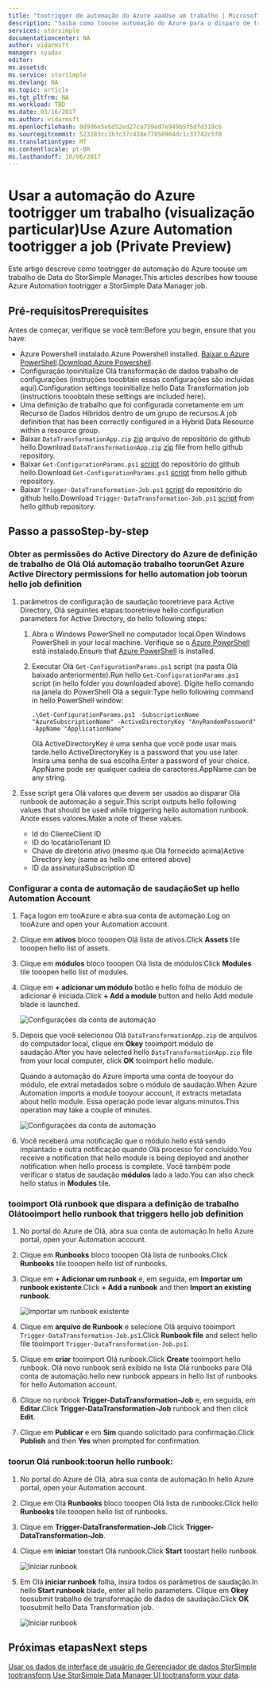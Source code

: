 ```yaml
---
title: "tootrigger de automação do Azure aaaUse um trabalho | Microsoft Docs"
description: "Saiba como toouse automação do Azure para o disparo de trabalhos do Gerenciador de dados do StorSimple (visualização particular)"
services: storsimple
documentationcenter: NA
author: vidarmsft
manager: syadav
editor: 
ms.assetid: 
ms.service: storsimple
ms.devlang: NA
ms.topic: article
ms.tgt_pltfrm: NA
ms.workload: TBD
ms.date: 03/16/2017
ms.author: vidarmsft
ms.openlocfilehash: 0d9d6e5e6d52ed27ca759ed7e949b5f5dfd319c6
ms.sourcegitcommit: 523283cc1b3c37c428e77850964dc1c33742c5f0
ms.translationtype: MT
ms.contentlocale: pt-BR
ms.lasthandoff: 10/06/2017
---
```

# <a name="use-azure-automation-tootrigger-a-job-private-preview"></a><span data-ttu-id="09de9-103">Usar a automação do Azure tootrigger um trabalho (visualização particular)</span><span class="sxs-lookup"><span data-stu-id="09de9-103">Use Azure Automation tootrigger a job (Private Preview)</span></span>

<span data-ttu-id="09de9-104">Este artigo descreve como tootrigger de automação do Azure toouse um trabalho de Data do StorSimple Manager.</span><span class="sxs-lookup"><span data-stu-id="09de9-104">This articles describes how toouse Azure Automation tootrigger a StorSimple Data Manager job.</span></span>

## <a name="prerequisites"></a><span data-ttu-id="09de9-105">Pré-requisitos</span><span class="sxs-lookup"><span data-stu-id="09de9-105">Prerequisites</span></span>

<span data-ttu-id="09de9-106">Antes de começar, verifique se você tem:</span><span class="sxs-lookup"><span data-stu-id="09de9-106">Before you begin, ensure that you have:</span></span>

*   <span data-ttu-id="09de9-107">Azure Powershell instalado.</span><span class="sxs-lookup"><span data-stu-id="09de9-107">Azure Powershell installed.</span></span> <span data-ttu-id="09de9-108">[Baixar o Azure PowerShell](https://azure.microsoft.com/documentation/articles/powershell-install-configure/).</span><span class="sxs-lookup"><span data-stu-id="09de9-108">[Download Azure Powershell](https://azure.microsoft.com/documentation/articles/powershell-install-configure/).</span></span>
*   <span data-ttu-id="09de9-109">Configuração tooinitialize Olá transformação de dados trabalho de configurações (instruções tooobtain essas configurações são incluídas aqui).</span><span class="sxs-lookup"><span data-stu-id="09de9-109">Configuration settings tooinitialize hello Data Transformation job (instructions tooobtain these settings are included here).</span></span>
*   <span data-ttu-id="09de9-110">Uma definição de trabalho que foi configurada corretamente em um Recurso de Dados Híbridos dentro de um grupo de recursos.</span><span class="sxs-lookup"><span data-stu-id="09de9-110">A job definition that has been correctly configured in a Hybrid Data Resource within a resource group.</span></span>
*   <span data-ttu-id="09de9-111">Baixar `DataTransformationApp.zip` [zip](https://github.com/Azure-Samples/storsimple-dotnet-data-manager-get-started/raw/master/Azure%20Automation%20For%20Data%20Manager/DataTransformationApp.zip) arquivo de repositório do github hello.</span><span class="sxs-lookup"><span data-stu-id="09de9-111">Download `DataTransformationApp.zip` [zip](https://github.com/Azure-Samples/storsimple-dotnet-data-manager-get-started/raw/master/Azure%20Automation%20For%20Data%20Manager/DataTransformationApp.zip) file from hello github repository.</span></span>
*   <span data-ttu-id="09de9-112">Baixar `Get-ConfigurationParams.ps1` [script](https://github.com/Azure-Samples/storsimple-dotnet-data-manager-get-started/blob/master/Azure%20Automation%20For%20Data%20Manager/Get-ConfigurationParams.ps1) do repositório do github hello.</span><span class="sxs-lookup"><span data-stu-id="09de9-112">Download `Get-ConfigurationParams.ps1` [script](https://github.com/Azure-Samples/storsimple-dotnet-data-manager-get-started/blob/master/Azure%20Automation%20For%20Data%20Manager/Get-ConfigurationParams.ps1) from hello github repository.</span></span>
*   <span data-ttu-id="09de9-113">Baixar `Trigger-DataTransformation-Job.ps1` [script](https://github.com/Azure-Samples/storsimple-dotnet-data-manager-get-started/blob/master/Azure%20Automation%20For%20Data%20Manager/Trigger-DataTransformation-Job.ps1) do repositório do github hello.</span><span class="sxs-lookup"><span data-stu-id="09de9-113">Download `Trigger-DataTransformation-Job.ps1` [script](https://github.com/Azure-Samples/storsimple-dotnet-data-manager-get-started/blob/master/Azure%20Automation%20For%20Data%20Manager/Trigger-DataTransformation-Job.ps1) from hello github repository.</span></span>

## <a name="step-by-step"></a><span data-ttu-id="09de9-114">Passo a passo</span><span class="sxs-lookup"><span data-stu-id="09de9-114">Step-by-step</span></span>

### <a name="get-azure-active-directory-permissions-for-hello-automation-job-toorun-hello-job-definition"></a><span data-ttu-id="09de9-115">Obter as permissões do Active Directory do Azure de definição de trabalho de Olá Olá automação trabalho toorun</span><span class="sxs-lookup"><span data-stu-id="09de9-115">Get Azure Active Directory permissions for hello automation job toorun hello job definition</span></span>

1. <span data-ttu-id="09de9-116">parâmetros de configuração de saudação tooretrieve para Active Directory, Olá seguintes etapas:</span><span class="sxs-lookup"><span data-stu-id="09de9-116">tooretrieve hello configuration parameters for Active Directory, do hello following steps:</span></span>

    1. <span data-ttu-id="09de9-117">Abra o Windows PowerShell no computador local.</span><span class="sxs-lookup"><span data-stu-id="09de9-117">Open Windows PowerShell in your local machine.</span></span> <span data-ttu-id="09de9-118">Verifique se o [Azure PowerShell](https://azure.microsoft.com/downloads/) está instalado.</span><span class="sxs-lookup"><span data-stu-id="09de9-118">Ensure that [Azure PowerShell](https://azure.microsoft.com/downloads/) is installed.</span></span>
    1. <span data-ttu-id="09de9-119">Executar Olá `Get-ConfigurationParams.ps1` script (na pasta Olá baixado anteriormente).</span><span class="sxs-lookup"><span data-stu-id="09de9-119">Run hello `Get-ConfigurationParams.ps1` script (in hello folder you downloaded above).</span></span> <span data-ttu-id="09de9-120">Digite hello comando na janela do PowerShell Olá a seguir:</span><span class="sxs-lookup"><span data-stu-id="09de9-120">Type hello following command in hello PowerShell window:</span></span>

        ```
        .\Get-ConfigurationParams.ps1 -SubscriptionName "AzureSubscriptionName" -ActiveDirectoryKey "AnyRandomPassword" -AppName "ApplicationName"
         ```

        <span data-ttu-id="09de9-121">Olá ActiveDirectoryKey é uma senha que você pode usar mais tarde.</span><span class="sxs-lookup"><span data-stu-id="09de9-121">hello ActiveDirectoryKey is a password that you use later.</span></span> <span data-ttu-id="09de9-122">Insira uma senha de sua escolha.</span><span class="sxs-lookup"><span data-stu-id="09de9-122">Enter a password of your choice.</span></span> <span data-ttu-id="09de9-123">AppName pode ser qualquer cadeia de caracteres.</span><span class="sxs-lookup"><span data-stu-id="09de9-123">AppName can be any string.</span></span>

2. <span data-ttu-id="09de9-124">Esse script gera Olá valores que devem ser usados ao disparar Olá runbook de automação a seguir.</span><span class="sxs-lookup"><span data-stu-id="09de9-124">This script outputs hello following values that should be used while triggering hello automation runbook.</span></span> <span data-ttu-id="09de9-125">Anote esses valores.</span><span class="sxs-lookup"><span data-stu-id="09de9-125">Make a note of these values.</span></span>

    - <span data-ttu-id="09de9-126">Id do Cliente</span><span class="sxs-lookup"><span data-stu-id="09de9-126">Client ID</span></span>
    - <span data-ttu-id="09de9-127">ID do locatário</span><span class="sxs-lookup"><span data-stu-id="09de9-127">Tenant ID</span></span>
    - <span data-ttu-id="09de9-128">Chave de diretório ativo (mesmo que Olá fornecido acima)</span><span class="sxs-lookup"><span data-stu-id="09de9-128">Active Directory key (same as hello one entered above)</span></span>
    - <span data-ttu-id="09de9-129">ID da assinatura</span><span class="sxs-lookup"><span data-stu-id="09de9-129">Subscription ID</span></span>

### <a name="set-up-hello-automation-account"></a><span data-ttu-id="09de9-130">Configurar a conta de automação de saudação</span><span class="sxs-lookup"><span data-stu-id="09de9-130">Set up hello Automation Account</span></span>

1. <span data-ttu-id="09de9-131">Faça logon em tooAzure e abra sua conta de automação.</span><span class="sxs-lookup"><span data-stu-id="09de9-131">Log on tooAzure and open your Automation account.</span></span>
2. <span data-ttu-id="09de9-132">Clique em **ativos** bloco tooopen Olá lista de ativos.</span><span class="sxs-lookup"><span data-stu-id="09de9-132">Click **Assets** tile tooopen hello list of assets.</span></span>
3. <span data-ttu-id="09de9-133">Clique em **módulos** bloco tooopen Olá lista de módulos.</span><span class="sxs-lookup"><span data-stu-id="09de9-133">Click **Modules** tile tooopen hello list of modules.</span></span>
4. <span data-ttu-id="09de9-134">Clique em **+ adicionar um módulo** botão e hello folha de módulo de adicionar é iniciada.</span><span class="sxs-lookup"><span data-stu-id="09de9-134">Click **+ Add a module** button and hello Add module blade is launched.</span></span>

    ![Configurações da conta de automação](./media/storsimple-data-manager-job-using-automation/add-module1m.png)

5. <span data-ttu-id="09de9-136">Depois que você selecionou Olá `DataTransformationApp.zip` de arquivos do computador local, clique em **Okey** tooimport módulo de saudação.</span><span class="sxs-lookup"><span data-stu-id="09de9-136">After you have selected hello `DataTransformationApp.zip` file from your local computer, click **OK** tooimport hello module.</span></span>

   <span data-ttu-id="09de9-137">Quando a automação do Azure importa uma conta de tooyour do módulo, ele extrai metadados sobre o módulo de saudação.</span><span class="sxs-lookup"><span data-stu-id="09de9-137">When Azure Automation imports a module tooyour account, it extracts metadata about hello module.</span></span> <span data-ttu-id="09de9-138">Essa operação pode levar alguns minutos.</span><span class="sxs-lookup"><span data-stu-id="09de9-138">This operation may take a couple of minutes.</span></span>

   ![Configurações da conta de automação](./media/storsimple-data-manager-job-using-automation/add-module2m.png)

   

6. <span data-ttu-id="09de9-140">Você receberá uma notificação que o módulo hello está sendo implantado e outra notificação quando Olá processo for concluído.</span><span class="sxs-lookup"><span data-stu-id="09de9-140">You receive a notification that hello module is being deployed and another notification when hello process is complete.</span></span>  <span data-ttu-id="09de9-141">Você também pode verificar o status de saudação **módulos** lado a lado.</span><span class="sxs-lookup"><span data-stu-id="09de9-141">You can also check hello status in **Modules** tile.</span></span>

### <a name="tooimport-hello-runbook-that-triggers-hello-job-definition"></a><span data-ttu-id="09de9-142">tooimport Olá runbook que dispara a definição de trabalho Olá</span><span class="sxs-lookup"><span data-stu-id="09de9-142">tooimport hello runbook that triggers hello job definition</span></span>

1. <span data-ttu-id="09de9-143">No portal do Azure de Olá, abra sua conta de automação.</span><span class="sxs-lookup"><span data-stu-id="09de9-143">In hello Azure portal, open your Automation account.</span></span>
2. <span data-ttu-id="09de9-144">Clique em **Runbooks** bloco tooopen Olá lista de runbooks.</span><span class="sxs-lookup"><span data-stu-id="09de9-144">Click **Runbooks** tile tooopen hello list of runbooks.</span></span>
3. <span data-ttu-id="09de9-145">Clique em **+ Adicionar um runbook** e, em seguida, em **Importar um runbook existente**.</span><span class="sxs-lookup"><span data-stu-id="09de9-145">Click **+ Add a runbook** and then **Import an existing runbook**.</span></span>

   ![Importar um runbook existente](./media/storsimple-data-manager-job-using-automation/import-a-runbook.png)

4. <span data-ttu-id="09de9-147">Clique em **arquivo de Runbook** e selecione Olá arquivo tooimport `Trigger-DataTransformation-Job.ps1`.</span><span class="sxs-lookup"><span data-stu-id="09de9-147">Click **Runbook file** and select hello file tooimport `Trigger-DataTransformation-Job.ps1`.</span></span>
5. <span data-ttu-id="09de9-148">Clique em **criar** tooimport Olá runbook.</span><span class="sxs-lookup"><span data-stu-id="09de9-148">Click **Create** tooimport hello runbook.</span></span> <span data-ttu-id="09de9-149">Olá novo runbook será exibido na lista Olá runbooks para Olá conta de automação.</span><span class="sxs-lookup"><span data-stu-id="09de9-149">hello new runbook appears in hello list of runbooks for hello Automation account.</span></span>
7. <span data-ttu-id="09de9-150">Clique no runbook **Trigger-DataTransformation-Job** e, em seguida, em **Editar**.</span><span class="sxs-lookup"><span data-stu-id="09de9-150">Click **Trigger-DataTransformation-Job** runbook and then click **Edit**.</span></span>
8. <span data-ttu-id="09de9-151">Clique em **Publicar** e em **Sim** quando solicitado para confirmação.</span><span class="sxs-lookup"><span data-stu-id="09de9-151">Click **Publish** and then **Yes** when prompted for confirmation.</span></span>


### <a name="toorun-hello-runbook"></a><span data-ttu-id="09de9-152">toorun Olá runbook:</span><span class="sxs-lookup"><span data-stu-id="09de9-152">toorun hello runbook:</span></span>
1. <span data-ttu-id="09de9-153">No portal do Azure de Olá, abra sua conta de automação.</span><span class="sxs-lookup"><span data-stu-id="09de9-153">In hello Azure portal, open your Automation account.</span></span>
2. <span data-ttu-id="09de9-154">Clique em Olá **Runbooks** bloco tooopen Olá lista de runbooks.</span><span class="sxs-lookup"><span data-stu-id="09de9-154">Click hello **Runbooks** tile tooopen hello list of runbooks.</span></span>
3. <span data-ttu-id="09de9-155">Clique em **Trigger-DataTransformation-Job**.</span><span class="sxs-lookup"><span data-stu-id="09de9-155">Click **Trigger-DataTransformation-Job**.</span></span>
4. <span data-ttu-id="09de9-156">Clique em **iniciar** toostart Olá runbook.</span><span class="sxs-lookup"><span data-stu-id="09de9-156">Click **Start** toostart hello runbook.</span></span>

   ![Iniciar runbook](./media/storsimple-data-manager-job-using-automation/run-runbook1m.png)

5. <span data-ttu-id="09de9-158">Em Olá **iniciar runbook** folha, insira todos os parâmetros de saudação.</span><span class="sxs-lookup"><span data-stu-id="09de9-158">In hello **Start runbook** blade, enter all hello parameters.</span></span> <span data-ttu-id="09de9-159">Clique em **Okey** toosubmit trabalho de transformação de dados de saudação.</span><span class="sxs-lookup"><span data-stu-id="09de9-159">Click **OK** toosubmit hello Data Transformation job.</span></span>

   ![Iniciar runbook](./media/storsimple-data-manager-job-using-automation/run-runbook2m.png)


## <a name="next-steps"></a><span data-ttu-id="09de9-161">Próximas etapas</span><span class="sxs-lookup"><span data-stu-id="09de9-161">Next steps</span></span>

<span data-ttu-id="09de9-162">[Usar os dados de interface de usuário de Gerenciador de dados StorSimple tootransform](storsimple-data-manager-ui.md).</span><span class="sxs-lookup"><span data-stu-id="09de9-162">[Use StorSimple Data Manager UI tootransform your data](storsimple-data-manager-ui.md).</span></span>
